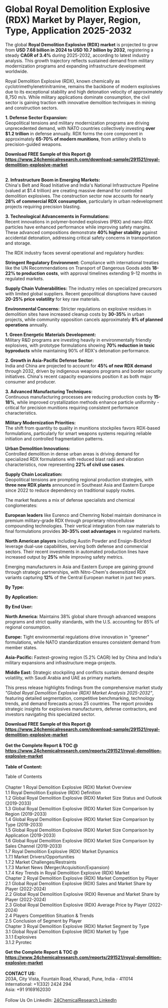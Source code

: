 <h1>Global Royal Demolition Explosive (RDX) Market by Player, Region, Type, Application  2025-2032</h1><p>The global <strong>Royal Demolition Explosive (RDX) market</strong> is projected to grow from <strong>USD 7.68 billion in 2024 to USD 10.7 billion by 2032</strong>, registering a steady <strong>CAGR of 3.4%</strong> during 2025-2032, according to latest industry analysis. This growth trajectory reflects sustained demand from military modernization programs and expanding infrastructure development worldwide.</p><p>Royal Demolition Explosive (RDX), known chemically as cyclotrimethylenetrinitramine, remains the backbone of modern explosives due to its exceptional stability and high detonation velocity of approximately 8,750 m/s. While military applications dominate consumption, the civil sector is gaining traction with innovative demolition techniques in mining and construction sectors.</p><p><strong>1. Defense Sector Expansion:</strong><br>
Geopolitical tensions and military modernization programs are driving unprecedented demand, with NATO countries collectively investing <strong>over $1.2 trillion</strong> in defense annually. RDX forms the core component in approximately <strong>65-70% of modern munitions</strong>, from artillery shells to precision-guided weapons.</p><div><b>Download FREE Sample of this Report @ 
            <a href="https://www.24chemicalresearch.com/download-sample/291521/royal-demolition-explosive-market">
            https://www.24chemicalresearch.com/download-sample/291521/royal-demolition-explosive-market</a></b></div><br><p><strong>2. Infrastructure Boom in Emerging Markets:</strong><br>
China's Belt and Road Initiative and India's National Infrastructure Pipeline (valued at $1.4 trillion) are creating massive demand for controlled demolition explosives. The construction sector now accounts for nearly <strong>28% of commercial RDX consumption</strong>, particularly in urban redevelopment projects requiring precision blasting.</p><p><strong>3. Technological Advancements in Formulations:</strong><br>
Recent innovations in polymer-bonded explosives (PBX) and nano-RDX particles have enhanced performance while improving safety margins. These advanced compositions demonstrate <strong>40% higher stability</strong> against accidental detonation, addressing critical safety concerns in transportation and storage.</p><p>The RDX industry faces several operational and regulatory hurdles:</p><p><strong>Stringent Regulatory Environment:</strong> Compliance with international treaties like the UN Recommendations on Transport of Dangerous Goods adds <strong>18-22% to production costs</strong>, with approval timelines extending 9-12 months in regulated markets.</p><p><strong>Supply Chain Vulnerabilities:</strong> The industry relies on specialized precursors with limited global suppliers. Recent geopolitical disruptions have caused <strong>20-25% price volatility</strong> for key raw materials.</p><p><strong>Environmental Concerns:</strong> Stricter regulations on explosive residues in demolition sites have increased cleanup costs by <strong>30-35%</strong> in urban projects, while community opposition cancels approximately <strong>8% of planned operations</strong> annually.</p><p><strong>1. Green Energetic Materials Development:</strong><br>
Military R&amp;D programs are investing heavily in environmentally friendly explosives, with prototype formulations showing <strong>70% reduction in toxic byproducts</strong> while maintaining 90% of RDX's detonation performance.</p><p><strong>2. Growth in Asia-Pacific Defense Sector:</strong><br>
India and China are projected to account for <strong>45% of new RDX demand</strong> through 2032, driven by indigenous weapons programs and border security initiatives. China's recent capacity expansions position it as both major consumer and producer.</p><p><strong>3. Advanced Manufacturing Techniques:</strong><br>
Continuous manufacturing processes are reducing production costs by <strong>15-18%</strong>, while improved crystallization methods enhance particle uniformity - critical for precision munitions requiring consistent performance characteristics.</p><p><strong>Military Modernization Priorities:</strong><br>
	The shift from quantity to quality in munitions stockpiles favors RDX-based formulations, particularly for smart weapons systems requiring reliable initiation and controlled fragmentation patterns.</p><p><strong>Urban Demolition Innovations:</strong><br>
	Controlled demolition in dense urban areas is driving demand for specialized RDX formulations with reduced blast radii and vibration characteristics, now representing <strong>22% of civil use cases</strong>.</p><p><strong>Supply Chain Localization:</strong><br>
	Geopolitical tensions are prompting regional production strategies, with <strong>three new RDX plants</strong> announced in Southeast Asia and Eastern Europe since 2022 to reduce dependency on traditional supply routes.</p><p>The market features a mix of defense specialists and chemical conglomerates:</p><p><strong>European leaders</strong> like Eurenco and Chemring Nobel maintain dominance in premium military-grade RDX through proprietary nitrocellulose compounding technologies. Their vertical integration from raw materials to final formulations provides <strong>30-35% cost advantages</strong> in regulated markets.</p><p><strong>North American players</strong> including Austin Powder and Ensign-Bickford leverage dual-use capabilities, serving both defense and commercial sectors. Their recent investments in automated production lines have increased output by <strong>25%</strong> while improving safety metrics.</p><p>Emerging manufacturers in Asia and Eastern Europe are gaining ground through strategic partnerships, with Nitro-Chem's desensitized RDX variants capturing <strong>12%</strong> of the Central European market in just two years.</p><p><strong>By Type:</strong></p><p><strong>By Application:</strong></p><p><strong>By End User:</strong></p><p><strong>North America:</strong> Maintains 38% global share through advanced weapons programs and strict quality standards, with the U.S. accounting for 85% of regional consumption.</p><p><strong>Europe:</strong> Tight environmental regulations drive innovation in "greener" formulations, while NATO standardization ensures consistent demand from member states.</p><p><strong>Asia-Pacific:</strong> Fastest-growing region (5.2% CAGR) led by China and India's military expansions and infrastructure mega-projects.</p><p><strong>Middle East:</strong> Strategic stockpiling and conflicts sustain demand despite volatility, with Saudi Arabia and UAE as primary markets.</p><p>This press release highlights findings from the comprehensive market study <em>"Global Royal Demolition Explosive (RDX) Market Analysis 2025-2032"</em>, featuring detailed segmentation, competitive benchmarking, technology trends, and demand forecasts across 25 countries. The report provides strategic insights for explosives manufacturers, defense contractors, and investors navigating this specialized sector.</p><div><b>Download FREE Sample of this Report @ 
            <a href="https://www.24chemicalresearch.com/download-sample/291521/royal-demolition-explosive-market">
            https://www.24chemicalresearch.com/download-sample/291521/royal-demolition-explosive-market</a></b></div><br><div><b>Get the Complete Report & TOC @ 
            <a href="https://www.24chemicalresearch.com/reports/291521/royal-demolition-explosive-market">
            https://www.24chemicalresearch.com/reports/291521/royal-demolition-explosive-market</a></b></div><br>
            <b>Table of Content:</b><p>Table of Contents<br />
<br />
Chapter 1 Royal Demolition Explosive (RDX) Market Overview<br />
    1.1 Royal Demolition Explosive (RDX) Definition<br />
    1.2 Global Royal Demolition Explosive (RDX) Market Size Status and Outlook (2019-2033)<br />
    1.3 Global Royal Demolition Explosive (RDX) Market Size Comparison by Region (2019-2033)<br />
    1.4 Global Royal Demolition Explosive (RDX) Market Size Comparison by Type (2019-2033)<br />
    1.5 Global Royal Demolition Explosive (RDX) Market Size Comparison by Application (2019-2033)<br />
    1.6 Global Royal Demolition Explosive (RDX) Market Size Comparison by Sales Channel (2019-2033)<br />
    1.7 Royal Demolition Explosive (RDX) Market Dynamics<br />
        1.7.1 Market Drivers/Opportunities<br />
        1.7.2 Market Challenges/Restraints<br />
        1.7.3 Market News (Merger/Acquisition/Expansion)<br />
        1.7.4 Key Trends in Royal Demolition Explosive (RDX) Market<br />
Chapter 2 Royal Demolition Explosive (RDX) Market Competition by Player<br />
    2.1 Global Royal Demolition Explosive (RDX) Sales and Market Share by Player (2022-2024)<br />
    2.2 Global Royal Demolition Explosive (RDX) Revenue and Market Share by Player (2022-2024)<br />
    2.3 Global Royal Demolition Explosive (RDX) Average Price by Player (2022-2024)<br />
    2.4 Players Competition Situation & Trends<br />
    2.5 Conclusion of Segment by Player<br />
Chapter 3 Royal Demolition Explosive (RDX) Market Segment by Type<br />
    3.1 Global Royal Demolition Explosive (RDX) Market by Type<br />
        3.1.1 Explosives<br />
        3.1.2 Pyrotec</p><div><b>Get the Complete Report & TOC @ 
            <a href="https://www.24chemicalresearch.com/reports/291521/royal-demolition-explosive-market">
            https://www.24chemicalresearch.com/reports/291521/royal-demolition-explosive-market</a></b></div><br><b>CONTACT US:</b><br>
            203A, City Vista, Fountain Road, Kharadi, Pune, India - 411014<br>
            International: +1(332) 2424 294<br>
            Asia: +91 9169162030 <br><br>
            Follow Us On LinkedIn: <a href="https://www.linkedin.com/company/24chemicalresearch/">24ChemicalResearch LinkedIn</a>